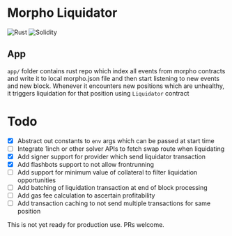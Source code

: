 # Morpho Liquidator
![Rust](https://github.com/etherhood/Liquidator-Morpho/workflows/Rust/badge.svg)
![Solidity](https://github.com/etherhood/Liquidator-Morpho/workflows/Solidity/badge.svg)

## App
`app/` folder contains rust repo which index all events from morpho contracts and write it to local morpho.json file and then start listening to new events and new block. Whenever it encounters new positions which are unhealthy, it triggers liquidation for that position using `Liquidator` contract 

# Todo
- [x] Abstract out constants to `env` args which can be passed at start time
- [ ] Integrate 1inch or other solver APIs to fetch swap route when liquidating
- [x] Add signer support for provider which send liquidator transaction
- [x] Add flashbots support to not allow frontrunning
- [ ] Add support for minimum value of collateral to filter liquidation opportunities
- [ ] Add batching of liquidation transaction at end of block processing
- [ ] Add gas fee calculation to ascertain profitability
- [ ] Add transaction caching to not send multiple transactions for same position

This is not yet ready for production use. PRs welcome.